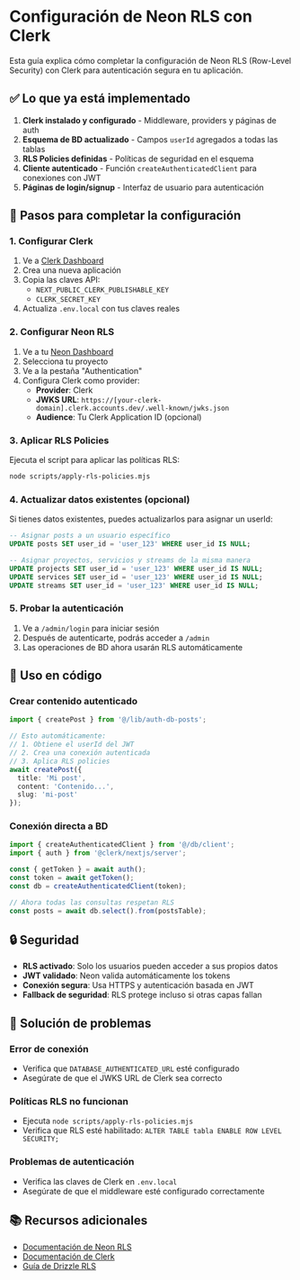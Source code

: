 # Configuración de Neon RLS con Clerk

Esta guía explica cómo completar la configuración de Neon RLS (Row-Level Security) con Clerk para autenticación segura en tu aplicación.

## ✅ Lo que ya está implementado

1. **Clerk instalado y configurado** - Middleware, providers y páginas de auth
2. **Esquema de BD actualizado** - Campos `userId` agregados a todas las tablas
3. **RLS Policies definidas** - Políticas de seguridad en el esquema
4. **Cliente autenticado** - Función `createAuthenticatedClient` para conexiones con JWT
5. **Páginas de login/signup** - Interfaz de usuario para autenticación

## 🔧 Pasos para completar la configuración

### 1. Configurar Clerk

1. Ve a [Clerk Dashboard](https://dashboard.clerk.com/)
2. Crea una nueva aplicación
3. Copia las claves API:
   - `NEXT_PUBLIC_CLERK_PUBLISHABLE_KEY`
   - `CLERK_SECRET_KEY`
4. Actualiza `.env.local` con tus claves reales

### 2. Configurar Neon RLS

1. Ve a tu [Neon Dashboard](https://console.neon.tech/)
2. Selecciona tu proyecto
3. Ve a la pestaña "Authentication"
4. Configura Clerk como provider:
   - **Provider**: Clerk
   - **JWKS URL**: `https://[your-clerk-domain].clerk.accounts.dev/.well-known/jwks.json`
   - **Audience**: Tu Clerk Application ID (opcional)

### 3. Aplicar RLS Policies

Ejecuta el script para aplicar las políticas RLS:

```bash
node scripts/apply-rls-policies.mjs
```

### 4. Actualizar datos existentes (opcional)

Si tienes datos existentes, puedes actualizarlos para asignar un userId:

```sql
-- Asignar posts a un usuario específico
UPDATE posts SET user_id = 'user_123' WHERE user_id IS NULL;

-- Asignar proyectos, servicios y streams de la misma manera
UPDATE projects SET user_id = 'user_123' WHERE user_id IS NULL;
UPDATE services SET user_id = 'user_123' WHERE user_id IS NULL;
UPDATE streams SET user_id = 'user_123' WHERE user_id IS NULL;
```

### 5. Probar la autenticación

1. Ve a `/admin/login` para iniciar sesión
2. Después de autenticarte, podrás acceder a `/admin`
3. Las operaciones de BD ahora usarán RLS automáticamente

## 📝 Uso en código

### Crear contenido autenticado

```typescript
import { createPost } from '@/lib/auth-db-posts';

// Esto automáticamente:
// 1. Obtiene el userId del JWT
// 2. Crea una conexión autenticada
// 3. Aplica RLS policies
await createPost({
  title: 'Mi post',
  content: 'Contenido...',
  slug: 'mi-post'
});
```

### Conexión directa a BD

```typescript
import { createAuthenticatedClient } from '@/db/client';
import { auth } from '@clerk/nextjs/server';

const { getToken } = await auth();
const token = await getToken();
const db = createAuthenticatedClient(token);

// Ahora todas las consultas respetan RLS
const posts = await db.select().from(postsTable);
```

## 🔒 Seguridad

- **RLS activado**: Solo los usuarios pueden acceder a sus propios datos
- **JWT validado**: Neon valida automáticamente los tokens
- **Conexión segura**: Usa HTTPS y autenticación basada en JWT
- **Fallback de seguridad**: RLS protege incluso si otras capas fallan

## 🐛 Solución de problemas

### Error de conexión
- Verifica que `DATABASE_AUTHENTICATED_URL` esté configurado
- Asegúrate de que el JWKS URL de Clerk sea correcto

### Políticas RLS no funcionan
- Ejecuta `node scripts/apply-rls-policies.mjs`
- Verifica que RLS esté habilitado: `ALTER TABLE tabla ENABLE ROW LEVEL SECURITY;`

### Problemas de autenticación
- Verifica las claves de Clerk en `.env.local`
- Asegúrate de que el middleware esté configurado correctamente

## 📚 Recursos adicionales

- [Documentación de Neon RLS](https://neon.tech/docs/guides/neon-rls)
- [Documentación de Clerk](https://clerk.com/docs)
- [Guía de Drizzle RLS](https://orm.drizzle.team/docs/rls)